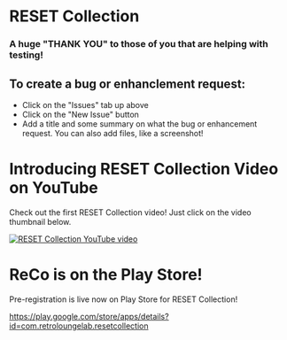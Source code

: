 # RESET Collection

### A huge "THANK YOU" to those of you that are helping with testing!

## To create a bug or enhanclement request:

* Click on the "Issues" tab up above
* Click on the "New Issue" button
* Add a title and some summary on what the bug or enhancement request. You can also add files, like a screenshot!

# Introducing RESET Collection Video on YouTube

Check out the first RESET Collection video! Just click on the video thumbnail below.

[![RESET Collection YouTube video](https://img.youtube.com/vi/P1LihX2_EcY/0.jpg)](https://www.youtube.com/watch?v=P1LihX2_EcY)

# ReCo is on the Play Store!

Pre-registration is live now on Play Store for RESET Collection!

https://play.google.com/store/apps/details?id=com.retroloungelab.resetcollection
